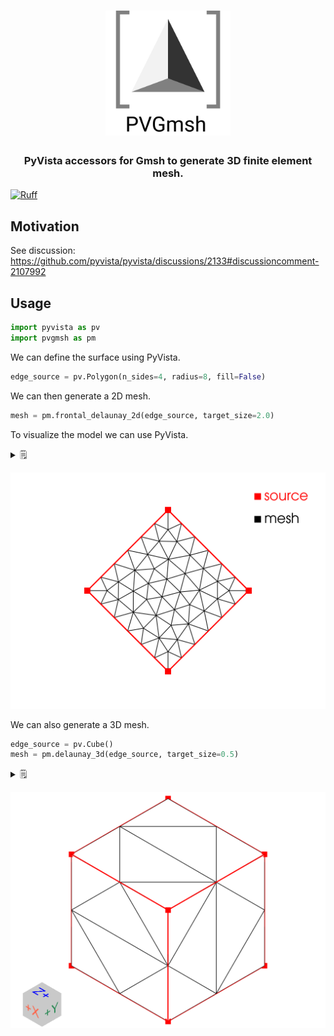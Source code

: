 <h1 align="center">
  <a href="https://github.com/pyvista/pvgmsh#--------">
    <img src="https://raw.githubusercontent.com/pyvista/pvgmsh/main/branding/logo/logomark/pvgmsh_logo_icon.svg"
         alt="PVGmsh"
         width="200"></a>
</h1>

<h3 align="center">
PyVista accessors for Gmsh to generate 3D finite element mesh.
</h3>

[![Ruff](https://img.shields.io/endpoint?url=https://raw.githubusercontent.com/astral-sh/ruff/main/assets/badge/v2.json)](https://github.com/astral-sh/ruff)

## Motivation

See discussion: https://github.com/pyvista/pyvista/discussions/2133#discussioncomment-2107992

## Usage

```python
import pyvista as pv
import pvgmsh as pm
```

We can define the surface using PyVista.

```python
edge_source = pv.Polygon(n_sides=4, radius=8, fill=False)
```

We can then generate a 2D mesh.

```python
mesh = pm.frontal_delaunay_2d(edge_source, target_size=2.0)
```

To visualize the model we can use PyVista.

<details>
<summary>🗒 </summary>

```python
plotter = pv.Plotter()
_ = plotter.add_mesh(mesh, show_edges=True, line_width=4, color="white", lighting=False)
_ = plotter.add_mesh(edge_source, show_edges=True, line_width=4, color="red")
_ = plotter.add_points(edge_source.points, style="points", point_size=20, color="red")
_ = plotter.add_legend(
    [[" source", "red"], [" mesh ", "black"]], bcolor="white", face="r"
)
plotter.show(cpos="xy")
```
</details>

![frontal_delaunay_2d_01](https://github.com/pyvista/pvgmsh/raw/main/frontal_delaunay_2d_01.png)

We can also generate a 3D mesh.

```python
edge_source = pv.Cube()
mesh = pm.delaunay_3d(edge_source, target_size=0.5)
```

<details>
<summary>🗒 </summary>

```python
plotter = pv.Plotter()
_ = plotter.add_mesh(mesh, show_edges=True, line_width=4, color="white", lighting=False)
_ = plotter.add_mesh(edge_source.extract_all_edges(), line_width=4, color="red")
_ = plotter.add_points(edge_source.points, style="points", point_size=20, color="red")
plotter.enable_parallel_projection()
_ = plotter.add_axes(
    box=True,
    box_args={
        "opacity": 0.5,
        "color_box": True,
        "x_face_color": "white",
        "y_face_color": "white",
        "z_face_color": "white",
    },
)
plotter.show()
```
</details>

![delaunay_3d_01](https://github.com/pyvista/pvgmsh/raw/main/delaunay_3d_01.png)
